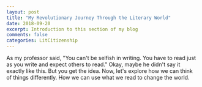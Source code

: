 ```yaml
---
layout: post
title: "My Revolutionary Journey Through the Literary World"
date: 2018-09-20
excerpt: Introduction to this section of my blog
comments: false
categories: LitCitizenship
---
```


As my professor said, "You can't be selfish in writing. You have to read just as you write and expect others to read." Okay, maybe he didn't say it exactly like this. But you get the idea. Now, let's explore how we can think of things differently. How we can use what we read to change the world.
